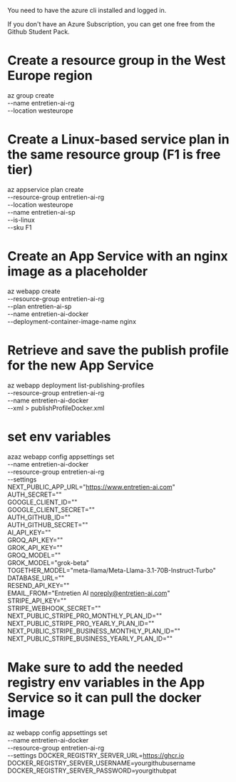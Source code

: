 You need to have the azure cli installed and logged in.

If you don't have an Azure Subscription, you can get one free from the Github Student Pack.


# Create a resource group in the West Europe region
az group create \
  --name entretien-ai-rg \
  --location westeurope


# Create a Linux-based service plan in the same resource group (F1 is free tier)
az appservice plan create \
  --resource-group entretien-ai-rg \
  --location westeurope \
  --name entretien-ai-sp \
  --is-linux \
  --sku F1

# Create an App Service with an nginx image as a placeholder
az webapp create \
  --resource-group entretien-ai-rg \
  --plan entretien-ai-sp \
  --name entretien-ai-docker \
  --deployment-container-image-name nginx

# Retrieve and save the publish profile for the new App Service
az webapp deployment list-publishing-profiles \
  --resource-group entretien-ai-rg \
  --name entretien-ai-docker \
  --xml > publishProfileDocker.xml

# set env variables
azaz webapp config appsettings set \
  --name entretien-ai-docker \
  --resource-group entretien-ai-rg \
  --settings \
    NEXT_PUBLIC_APP_URL="https://www.entretien-ai.com" \
    AUTH_SECRET="" \
    GOOGLE_CLIENT_ID="" \
    GOOGLE_CLIENT_SECRET="" \
    AUTH_GITHUB_ID="" \
    AUTH_GITHUB_SECRET="" \
    AI_API_KEY="" \
    GROQ_API_KEY="" \
    GROK_API_KEY="" \
    GROQ_MODEL="" \
    GROK_MODEL="grok-beta" \
    TOGETHER_MODEL="meta-llama/Meta-Llama-3.1-70B-Instruct-Turbo" \
    DATABASE_URL="" \
    RESEND_API_KEY="" \
    EMAIL_FROM="Entretien AI <noreply@entretien-ai.com>" \
    STRIPE_API_KEY="" \
    STRIPE_WEBHOOK_SECRET="" \
    NEXT_PUBLIC_STRIPE_PRO_MONTHLY_PLAN_ID="" \
    NEXT_PUBLIC_STRIPE_PRO_YEARLY_PLAN_ID="" \
    NEXT_PUBLIC_STRIPE_BUSINESS_MONTHLY_PLAN_ID="" \
    NEXT_PUBLIC_STRIPE_BUSINESS_YEARLY_PLAN_ID=""


# Make sure to add the needed registry env variables in the App Service so it can pull the docker image
 az webapp config appsettings set \
     --name entretien-ai-docker \
     --resource-group entretien-ai-rg \
     --settings DOCKER_REGISTRY_SERVER_URL=https://ghcr.io \
     DOCKER_REGISTRY_SERVER_USERNAME=yourgithubusername \
     DOCKER_REGISTRY_SERVER_PASSWORD=yourgithubpat